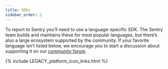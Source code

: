 ```yaml
---
title: SDKs
sidebar_order: 2
---
```


To report to Sentry you’ll need to use a language-specific SDK. The Sentry team builds and maintains these for most popular languages, but there’s also a large ecosystem supported by the community. If your favorite language isn’t listed below, we encourage you to start a discussion about supporting it on our [community forum](https://forum.sentry.io).

{% include LEGACY_platform_icon_links.html %}
